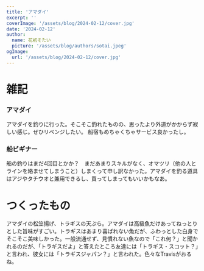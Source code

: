 ```yaml
---
title: 'アマダイ'
excerpt: ''
coverImage: '/assets/blog/2024-02-12/cover.jpg'
date: '2024-02-12'
author:
  name: 花初そたい
  picture: '/assets/blog/authors/sotai.jpeg'
ogImage:
  url: '/assets/blog/2024-02-12/cover.jpg'
---
```

# 雑記
### アマダイ
アマダイを釣りに行った。そこそこ釣れたものの、思ったより外道がかからず寂しい感じ。ぜひリベンジしたい。
船宿もめちゃくちゃサービス良かったし。

### 船ビギナー
船の釣りはまだ4回目とかか？　まだあまりスキルがなく、オマツリ（他の人とラインを絡ませてしまうこと）しまくって申し訳なかった。アマダイを釣る道具はアジやタチウオと兼用できるし、買ってしまってもいいかもなあ。

# つくったもの
アマダイの松笠揚げ、トラギスの天ぷら。アマダイは高級魚だけあってねっとりとした旨味がすごい。トラギスはあまり喜ばれない魚だが、ふわっとした白身でそこそこ美味しかった。一般流通せず、見慣れない魚なので「これ何？」と聞かれるのだが、「トラギスだよ」と答えたところ友達には「トラギス・スコット？」と言われ、彼女には「トラギスジャパン？」と言われた。色々なTravisがおるね。